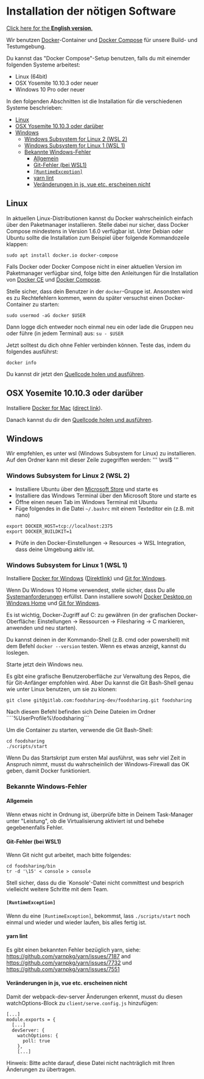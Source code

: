 # Installation der nötigen Software <!-- omit in toc -->

[Click here for the **English version**.](tools-installation.md)

Wir benutzen [Docker](https://www.docker.com/)-Container und [Docker Compose](https://docs.docker.com/compose/) für unsere Build- und Testumgebung.

Du kannst das "Docker Compose"-Setup benutzen, falls du mit einemder folgenden Systeme arbeitest:

- Linux (64bit)
- OSX Yosemite 10.10.3 oder neuer
- Windows 10 Pro oder neuer

In den folgenden Abschnitten ist die Installation für die verschiedenen Systeme beschrieben:

- [Linux](#linux)
- [OSX Yosemite 10.10.3 oder darüber](#osx-yosemite-10103-oder-darüber)
- [Windows](#windows)
  - [Windows Subsystem for Linux 2 (WSL 2)](#windows-subsystem-for-linux-2-wsl-2)
  - [Windows Subsystem for Linux 1 (WSL 1)](#windows-subsystem-for-linux-1-wsl-1)
  - [Bekannte Windows-Fehler](#bekannte-windows-fehler)
    - [Allgemein](#allgemein)
    - [Git-Fehler (bei WSL1)](#git-fehler-bei-wsl1)
    - [```[RuntimeException]```](#runtimeexception)
    - [yarn lint](#yarn-lint)
    - [Veränderungen in js, vue etc. erscheinen nicht](#veränderungen-in-js-vue-etc-erscheinen-nicht)

## Linux

In aktuellen Linux-Distributionen kannst du Docker wahrscheinlich einfach über den Paketmanager installieren. Stelle dabei nur sicher, dass Docker Compose mindestens in Version 1.6.0 verfügbar ist. Unter Debian oder Ubuntu sollte die Installation zum Beispiel über folgende Kommandozeile klappen:
```
sudo apt install docker.io docker-compose
```

Falls Docker oder Docker Compose nicht in einer aktuellen Version im Paketmanager verfügbar sind, folge bitte den Anleitungen für die Installation von 
[Docker CE](https://docs.docker.com/engine/installation/) und 
[Docker Compose](https://docs.docker.com/compose/install/).

Stelle sicher, dass dein Benutzer in der `docker`-Gruppe ist. Ansonsten wird es zu Rechtefehlern kommen, wenn du später versuchst einen Docker-Container zu starten:
```
sudo usermod -aG docker $USER
```
Dann logge dich entweder noch einmal neu ein oder lade die Gruppen neu oder führe (in jedem Terminal) aus: `su - $USER`

Jetzt solltest du dich ohne Fehler verbinden können. Teste das, indem du folgendes ausführst:
```
docker info
```

Du kannst dir jetzt den [Quellcode holen und ausführen](running-the-code.md).

## OSX Yosemite 10.10.3 oder darüber

Installiere [Docker for Mac](https://docs.docker.com/docker-for-mac/install/) ([direct link](https://download.docker.com/mac/stable/Docker.dmg)).

Danach kannst du dir den [Quellcode holen und ausführen](running-the-code.md).

## Windows 

Wir empfehlen, es unter wsl (Windows Subsystem for Linux) zu installieren. Auf den Ordner kann mit dieser Zeile zugegriffen werden:
'''
\\wsl$
'''

### Windows Subsystem for Linux 2 (WSL 2)

* Installiere Ubuntu über den [Microsoft Store](https://www.microsoft.com/de-de/store/apps/windows) und starte es
* Installiere das Windows Terminal über den Microsoft Store und starte es
* Öffne einen neuen Tab im Windows Terminal mit Ubuntu
* Füge folgendes in die Datei `~/.bashrc` mit einem Texteditor ein (z.B. mit nano)
```
export DOCKER_HOST=tcp://localhost:2375
export DOCKER_BUILDKIT=1
```
* Prüfe in den Docker-Einstellungen -> Resources -> WSL Integration, dass deine Umgebung aktiv ist.

### Windows Subsystem for Linux 1 (WSL 1)

Installiere [Docker for Windows](https://docs.docker.com/docker-for-windows/install/) ([Direktlink](https://download.docker.com/win/stable/Docker%20Desktop%20Installer.exe)) und
[Git for Windows](https://git-scm.com/download/win).

Wenn Du Windows 10 Home verwendest, stelle sicher, dass Du alle [Systemanforderungen](https://docs.docker.com/docker-for-windows/install-windows-home/#system-requirements) erfüllst.  Dann installiere sowohl [Docker Desktop on Windows Home](https://docs.docker.com/docker-for-windows/install-windows-home/) und [Git for Windows](https://git-scm.com/download/win). 

Es ist wichtig, Docker-Zugriff auf C: zu gewähren (in der grafischen Docker-Oberfläche: Einstellungen -> Ressourcen -> Filesharing -> C markieren, anwenden und neu starten).

Du kannst deinen in der Kommando-Shell (z.B. cmd oder powershell) mit dem Befehl ```docker --version``` testen. Wenn es etwas anzeigt, kannst du loslegen.

Starte jetzt dein Windows neu.

Es gibt eine grafische Benutzeroberfläche zur Verwaltung des Repos, die für Git-Anfänger empfohlen wird. Aber Du kannst die Git Bash-Shell genau wie unter Linux benutzen, um sie zu klonen:

```
git clone git@gitlab.com:foodsharing-dev/foodsharing.git foodsharing
```

Nach diesem Befehl befinden sich Deine Dateien im Ordner ````%UserProfile%\foodsharing```

Um die Container zu starten, verwende die Git Bash-Shell:
```
cd foodsharing
./scripts/start
```

Wenn Du das Startskript zum ersten Mal ausführst, was sehr viel Zeit in Anspruch nimmt, musst du wahrscheinlich der Windows-Firewall das OK geben, damit Docker funktioniert. 

### Bekannte Windows-Fehler

#### Allgemein

Wenn etwas nicht in Ordnung ist, überprüfe bitte in Deinem Task-Manager unter "Leistung", ob die Virtualisierung aktiviert ist und behebe gegebenenfalls Fehler.

#### Git-Fehler (bei WSL1)
 
 Wenn Git nicht gut arbeitet, mach bitte folgendes:
 ```
 cd foodsharing/bin
 tr -d '\15' < console > console
``` 
Stell sicher, dass du die `Konsole'-Datei nicht committest und besprich vielleicht weitere Schritte mit dem Team. 
 
#### ```[RuntimeException]```

Wenn du eine ```[RuntimeException]```, bekommst, lass ```./scripts/start``` noch einmal und wieder und wieder laufen, bis alles fertig ist.

#### yarn lint

Es gibt einen bekannten Fehler bezüglich yarn, siehe: https://github.com/yarnpkg/yarn/issues/7187 and https://github.com/yarnpkg/yarn/issues/7732 und https://github.com/yarnpkg/yarn/issues/7551

#### Veränderungen in js, vue etc. erscheinen nicht

Damit der webpack-dev-server Änderungen erkennt, musst du diesen watchOptions-Block zu ```client/serve.config.js``` hinzufügen:
```
[...]
module.exports = {
  [...]
  devServer: {
    watchOptions: {
      poll: true
    },
    [...]
```

Hinweis: Bitte achte darauf, diese Datei nicht nachträglich mit Ihren Änderungen zu übertragen.
